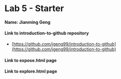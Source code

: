 # Lab 5 - Starter

#### Name: Jianming Geng
#### Link to introduction-to-github repository
- [https://github.com/jgeng99/introduction-to-github](https://github.com/jgeng99/introduction-to-github)
#### Link to expose.html page

#### Link to explore.html page